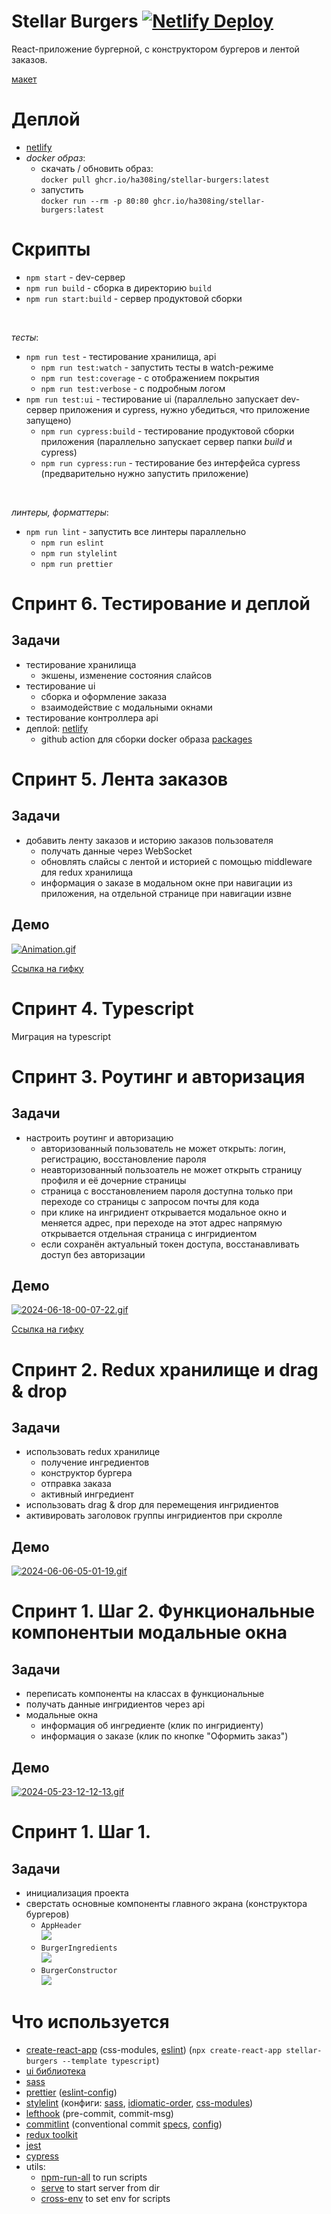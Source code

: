 # Stellar Burgers [![Netlify Deploy](https://api.netlify.com/api/v1/badges/0cdc7d13-db54-4edd-90fc-0d9a85ec95ff/deploy-status?branch=master)](https://stellar-burgers-ha308ing.netlify.app/)

React-приложение бургерной, с конструктором бургеров и лентой заказов.

[макет](https://www.figma.com/design/zFGN2O5xktHl9VmoOieq5E/React-_-%D0%9F%D1%80%D0%BE%D0%B5%D0%BA%D1%82%D0%BD%D1%8B%D0%B5-%D0%B7%D0%B0%D0%B4%D0%B0%D1%87%D0%B8_external_link?node-id=724-350&t=c3Vtvd1QyrQQygCF-4)

# Деплой

- [netlify](https://stellar-burgers-ha308ing.netlify.app/)
- _docker образ_:
  - скачать / обновить образ:  
    `docker pull ghcr.io/ha308ing/stellar-burgers:latest`
  - запустить  
    `docker run --rm -p 80:80 ghcr.io/ha308ing/stellar-burgers:latest`

# Скрипты

- `npm start` - dev-сервер
- `npm run build` - сборка в директорию `build`
- `npm run start:build` - сервер продуктовой сборки

<br>

_тесты_:

- `npm run test` - тестирование хранилища, api
  - `npm run test:watch` - запустить тесты в watch-режиме
  - `npm run test:coverage` - с отображением покрытия
  - `npm run test:verbose` - с подробным логом
- `npm run test:ui` - тестирование ui (параллельно запускает dev-сервер приложения и cypress, нужно убедиться, что приложение запущено)
  - `npm run cypress:build` - тестирование продуктовой сборки приложения (параллельно запускает сервер папки _build_ и cypress)
  - `npm run cypress:run` - тестирование без интерфейса cypress (предварительно нужно запустить приложение)

<br>

_линтеры, форматтеры_:

- `npm run lint` - запустить все линтеры параллельно
  - `npm run eslint`
  - `npm run stylelint`
  - `npm run prettier`

# Спринт 6. Тестирование и деплой

## Задачи

- тестирование хранилища
  - экшены, изменение состояния слайсов
- тестирование ui
  - сборка и оформление заказа
  - взаимодействие с модальными окнами
- тестирование контроллера api
- деплой: [netlify](https://stellar-burgers-ha308ing.netlify.app/)
  - github action для сборки docker образа [packages](https://github.com/ha308ing/stellar-burgers/pkgs/container/stellar-burgers)

# Спринт 5. Лента заказов

## Задачи

- добавить ленту заказов и историю заказов пользователя
  - получать данные через WebSocket
  - обновлять слайсы с лентой и историей с помощью middleware для redux хранилища
  - информация о заказе в модальном окне при навигации из приложения, на отдельной странице при навигации извне

## Демо

[![Animation.gif](https://i.postimg.cc/cLmGLBt4/Animation.gif)](https://postimg.cc/CRzQvD4W)

[Ссылка на гифку](https://postimg.cc/CRzQvD4W)

# Спринт 4. Typescript

Миграция на typescript

# Спринт 3. Роутинг и авторизация

## Задачи

- настроить роутинг и авторизацию
  - авторизованный пользователь не может открыть: логин, регистрацию, восстановление пароля
  - неавторизованный пользоатель не может открыть страницу профиля и её дочерние страницы
  - страница с восстановлением пароля доступна только при переходе со страницы с запросом почты для кода
  - при клике на ингридиент открывается модальное окно и меняется адрес, при переходе на этот адрес напрямую открывается отдельная страница с ингридиентом
  - если сохранён актуальный токен доступа, восстанавливать доступ без авторизации

## Демо

[![2024-06-18-00-07-22.gif](https://i.postimg.cc/65h1DTKj/2024-06-18-00-07-22.gif)](https://postimg.cc/svvcWjv7)

[Ссылка на гифку](https://postimg.cc/svvcWjv7)

# Спринт 2. Redux хранилище и drag & drop

## Задачи

- использовать redux хранилице
  - получение ингредиентов
  - конструктор бургера
  - отправка заказа
  - активный ингредиент
- использовать drag & drop для перемещения ингридиентов
- активировать заголовок группы ингридиентов при скролле

## Демо

[![2024-06-06-05-01-19.gif](https://i.postimg.cc/C5fqfnCL/2024-06-06-05-01-19.gif)](https://postimg.cc/64t3k31D)

# Спринт 1. Шаг 2. Функциональные компонентыи модальные окна

## Задачи

- переписать компоненты на классах в функциональные
- получать данные ингридиентов через api
- модальные окна
  - информация об ингредиенте (клик по ингридиенту)
  - информация о заказе (клик по кнопке "Оформить заказ")

## Демо

[![2024-05-23-12-12-13.gif](https://i.postimg.cc/sxPYwpsk/2024-05-23-12-12-13.gif)](https://postimg.cc/y3d3N3Jj)

# Спринт 1. Шаг 1.

## Задачи

- инициализация проекта
- сверстать основные компоненты главного экрана (конструктора бургеров)
  - `AppHeader`  
    ![](https://pictures.s3.yandex.net/resources/Untitled_1618657736.png)
  - `BurgerIngredients`  
    ![](https://pictures.s3.yandex.net/resources/12Untitled_1618657778.png)
  - `BurgerConstructor`  
    ![](https://pictures.s3.yandex.net/resources/Untitled_1618657801.png)

# Что используется

- [create-react-app](https://create-react-app.dev/) (css-modules, [eslint](https://typescript-eslint.io/)) (`npx create-react-app stellar-burgers --template typescript`)
- [ui библиотека](https://yandex-practicum.github.io/react-developer-burger-ui-components/docs/)
- [sass](https://www.npmjs.com/package/sass)
- [prettier](https://www.npmjs.com/package/prettier) ([eslint-config](https://www.npmjs.com/package/eslint-config-prettier))
- [stylelint](https://www.npmjs.com/package/stylelint) (конфиги: [sass](stylelint-config-standard-scss), [idiomatic-order](stylelint-config-idiomatic-order), [css-modules](stylelint-config-css-modules))
- [lefthook](https://www.npmjs.com/package/lefthook) (pre-commit, commit-msg)
- [commitlint](https://www.npmjs.com/package/@commitlint/cli) (conventional commit [specs](https://www.conventionalcommits.org/), [config](https://www.npmjs.com/package/@commitlint/config-conventional))
- [redux toolkit](https://redux-toolkit.js.org/)
- [jest](https://jestjs.io/)
- [cypress](https://www.cypress.io/)
- utils:
  - [npm-run-all](https://www.npmjs.com/package/npm-run-all) to run scripts
  - [serve](https://www.npmjs.com/package/serve) to start server from dir
  - [cross-env](https://www.npmjs.com/package/cross-env) to set env for scripts
